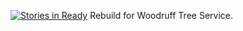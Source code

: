 [![Stories in Ready](https://badge.waffle.io/pebutler3/woodruff.png?label=ready&title=Ready)](https://waffle.io/pebutler3/woodruff)
Rebuild for Woodruff Tree Service.
